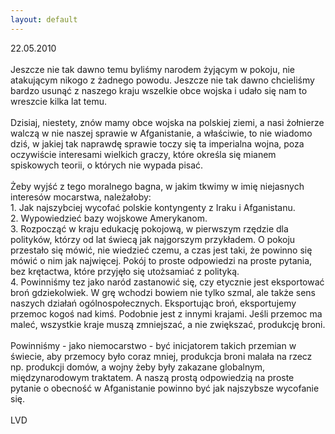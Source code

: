 ```yaml
---
layout: default
---
```


<!--35-->
<span class="text_exposed_show">22.05.2010<br><br>Jeszcze nie tak dawno
temu byliśmy narodem żyjącym w pokoju, nie atakującym nikogo z żadnego
powodu. Jeszcze nie tak dawno chcieliśmy bardzo usunąć z naszego kraju
wszelkie obce wojska i udało się nam to wreszcie kilka lat temu.
<br><br>Dzisiaj, niestety, znów mamy obce wojska na polskiej ziemi, a nasi
żołnierze walczą w nie naszej sprawie w Afganistanie, a właściwie, to
nie wiadomo dziś, w jakiej tak naprawdę sprawie toczy się ta imperialna
wojna, poza oczywiście interesami wielkich graczy, które określa się
mianem spiskowych teorii, o których nie wypada pisać. <br><br>Żeby wyjść z tego
moralnego bagna, w jakim tkwimy w imię niejasnych interesów mocarstwa,
należałoby: <br>1. Jak najszybciej wycofać polskie kontyngenty z Iraku i Afganistanu. <br>2. Wypowiedzieć bazy
wojskowe Amerykanom. <br>3. Rozpocząć w kraju edukację pokojową, w
pierwszym rzędzie dla polityków, którzy od lat świecą jak najgorszym
przykładem. O pokoju przestało się mówić, nie wiedzieć czemu, a czas
jest taki, że powinno się mówić o nim jak najwięcej. Pokój to proste
odpowiedzi na proste pytania, bez krętactwa, które przyjęło się
utożsamiać z polityką. <br>4. Powinniśmy tez jako naród zastanowić się, czy
etycznie jest eksportować broń gdziekolwiek. W grę wchodzi bowiem nie
tylko szmal, ale także sens naszych działań ogólnospołecznych.
Eksportując broń, eksportujemy przemoc kogoś nad kimś. Podobnie jest z
innymi krajami. Jeśli przemoc ma maleć, wszystkie kraje muszą
zmniejszać, a nie zwiększać, produkcję broni. <br><br>Powinniśmy - jako
niemocarstwo - być inicjatorem takich przemian w świecie, aby przemocy
było coraz mniej, produkcja broni malała na rzecz np. produkcji domów,
a wojny żeby były zakazane globalnym, międzynarodowym traktatem. A
naszą prostą odpowiedzią na proste pytanie o obecność w Afganistanie
powinno być jak najszybsze wycofanie się.<br><br>LVD<br></span>